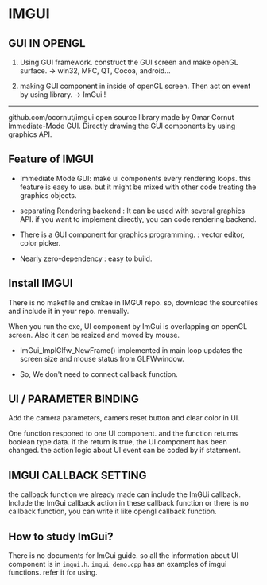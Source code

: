 # IMGUI

## GUI IN OPENGL
1. Using GUI framework.
construct the GUI screen and make openGL surface.
-> win32, MFC, QT, Cocoa, android...

2. making GUI component in inside of openGL screen. Then act on event by using library.
-> ImGui !

---

github.com/ocornut/imgui
open source library made by Omar Cornut
Immediate-Mode GUI.
Directly drawing the GUI components by using graphics API.

## Feature of IMGUI
- Immediate Mode GUI: 
make ui components every rendering loops.
this feature is easy to use. but it might be mixed with other code treating the graphics objects.

- separating Rendering backend 
: It can be used with several graphics API.
if you want to implement directly, you can code rendering backend.

- There is a GUI component for graphics programming.
: vector editor, color picker. 

- Nearly zero-dependency
: easy to build.

## Install IMGUI
There is no makefile and cmkae in IMGUI repo.
so, download the sourcefiles and include it in your repo. menually.

When you run the exe, UI component by ImGui is overlapping on openGL screen.
Also it can be resized and moved by mouse.

- ImGui_ImplGlfw_NewFrame() implemented in main loop updates the screen size and mouse status from GLFWwindow.

- So, We don't need to connect callback function. 

## UI / PARAMETER BINDING
Add the camera parameters, camers reset button and clear color in UI.

One function responed to one UI component.
and the function returns boolean type data.
if the return is true, the UI component has been changed.
the action logic about UI event can be coded by if statement.

## IMGUI CALLBACK SETTING
the callback function we already made can include the ImGUi callback.
Include the ImGui callback action in these callback function or there is no callback function, you can write it like opengl callback function.

## How to study ImGui?
There is no documents for ImGui guide. so all the information about UI component is in `imgui.h`.
`imgui_demo.cpp` has an examples of imgui functions. refer it for using.

